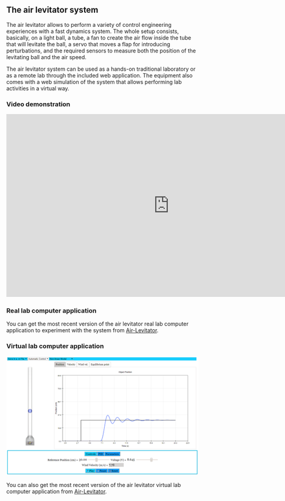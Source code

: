 ## The air levitator system

The air levitator allows to perform a variety of control engineering experiences with a fast dynamics system. The whole setup consists, basically, on a light ball, a tube, a fan to create the air flow inside the tube that will levitate the ball, a servo that moves a flap for introducing perturbations, and the required sensors to measure both the position of the levitating ball and the air speed.

The air levitator system can be used as a hands-on traditional laboratory or as a remote lab through the included web application. The equipment also comes with a web simulation of the system that allows performing lab activities in a virtual way.

### Video demonstration

<iframe width="854" height="480" src="https://www.youtube.com/embed/74lKE0QAqpg" frameborder="0" allow="autoplay; encrypted-media" allowfullscreen></iframe>

### Real lab computer application

You can get the most recent version of the air levitator real lab computer application to experiment with the system from [Air-Levitator](https://github.com/UNEDLabs/Air-Levitator/).

### Virtual lab computer application

![Virtual lab screenshot](VirtualLab.png)

You can also get the most recent version of the air levitator virtual lab computer application from [Air-Levitator](https://github.com/UNEDLabs/Air-Levitator/).

